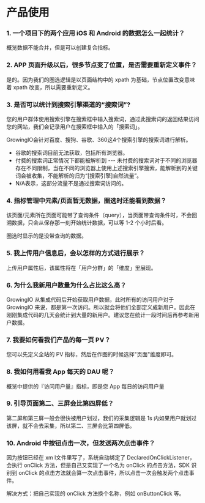 # 产品使用

### 1. 一个项目下的两个应用 iOS 和 Android 的数据怎么一起统计？

概览数据不能合并，但是可以创建复合指标。

### 2. APP 页面升级以后，很多节点变了位置，是否需要重新定义事件？

是的。因为我们的圈选逻辑是以页面结构中的 xpath 为基础，节点位置改变意味着 xpath 改变，所以需要重新定义。

### 3. 是否可以统计到搜索引擎渠道的“搜索词”?

 您的用户群体使用搜索引擎在搜索框中输入搜索词，通过此搜索词的返回结果访问您的网站，我们会记录用户在搜索框中输入的「搜索词」。

GrowingIO会针对百度、搜狗、谷歌、360这4个搜索引擎的搜索词进行解析。

* 谷歌的搜索词目前无法获取，包括所有浏览器。
* 付费的搜索词正常情况下都能被解析到 --- 未付费的搜索词对于不同的浏览器存在不同限制，当在不同的浏览器上使用上述搜索引擎搜索，能解析到的关键词会被收集，不能解析的归为“\[搜索引擎\]自然流量”。
* N/A表示，这部分流量不是通过搜索词访问的。

### 4. 指标管理中元素/页面暂无数据，圈选时还能看到数据？

该页面/元素所在页面可能带了查询条件（query），当页面带查询条件时，不会回溯数据，只会从保存那一刻开始统计数据，可以等 1-2 个小时后看。

圈选时显示的是没带查询的数据。

### 5. 我上传用户信息后，会以怎样的方式进行展示？

上传用户属性后，该属性将在「用户分群」的「维度」里展现。

### 6. 为什么我新用户数量为什么占比这么高？

GrowingIO 从集成代码后开始获取用户数据，此时所有的访问用户对于GrowingIO 来说，都是第一次访问。所以就会将他们全部定义成新用户。因此在刚刚集成代码的几天会统计到大量的新用户。建议您在统计一段时间后再参考新用户数据。

### 7. 我要如何看我们产品的每一页 PV？

您可以先定义全站的 PV 指标，然后在作图的时候选择"页面"维度即可。

### 8. 我如何用看我 App 每天的 DAU 呢？

概览中提供的『访问用户量』指标，即是您 App 每日的访问用户量

### 9. 引导页面第二、三屏会比第四屏低？

第二屏和第三屏一般会很快被用户划过，我们的采集逻辑是 1s 内如果用户就划过该屏，就不会去采集，所以第二、三屏会比第四屏低。

### 10. Android 中按钮点击一次，但发送两次点击事件？

因为按钮已经在 xm l文件里写了，系统自动绑定了 DeclaredOnClickListener，会执行 onClick 方法，但是自己又实现了一个名为 onClick 的点击方法，SDK 识别到 onClick 的点击方法就会算一次点击事件，所以点击一次会触发两个点击事件。

 解决方式：把自己实现的 onClick 方法换个名称，例如 onButtonClick 等。

